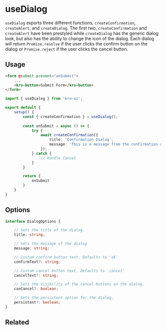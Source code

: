 # useDialog
`useDialog` exports three different functions, `createConfirmation`, `createAlert`, and `createDialog`. The first two, `createConfirmation` and `createAlert`
have been prestyled while `createDialog` has the generic dialog look, but also has the ability to change the icon of the dialog. Each dialog
will return `Promise.resolve` if the user clicks the confirm button on the dialog or `Promise.reject` if the user clicks the cancel button. 

## Usage

<use-dialog-demo></use-dialog-demo>

```html
<form @submit.prevent="onSubmit">
    ...
    <kro-button>Submit Form</kro-button>
</form>
```

```ts
import { useDialog } from 'kro-ui';

export default {
    setup() {
        const { createConfirmation } = useDialog();
    
        const onSubmit = async () => {
            try {
                await createConfirmation({
                    title: 'Confirmation Dialog',
                    message: 'This is a message from the confirmation dialog.',
                });
            } catch {
                // Handle Cancel
            }
        }

        return {
            onSubmit
        }
    }
}
```

## Options
```ts
interface DialogOptions {

    // Sets the title of the dialog.
    title: string;

    // Sets the message of the dialog
    message: string;

    // Custom confirm button text. Defaults to 'ok'
    confirmText?: string;

    // Custom cancel button text. Defaults to 'cancel'
    cancelText?: string;

    // Sets the visibility of the cancel buttons on the dialog.
    canCancel?: boolean;

    // Sets the persistent option for the dialog.
    persistent?: boolean;
}
```

## Related
<press-article-link title="useToast" subtitle="Create toast notifications" to="/composables/useToast"></press-article-link>